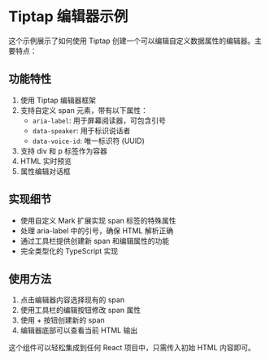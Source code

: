 # Tiptap 编辑器示例

这个示例展示了如何使用 Tiptap 创建一个可以编辑自定义数据属性的编辑器。主要特点：

## 功能特性

1. 使用 Tiptap 编辑器框架
2. 支持自定义 span 元素，带有以下属性：
   - `aria-label`: 用于屏幕阅读器，可包含引号
   - `data-speaker`: 用于标识说话者
   - `data-voice-id`: 唯一标识符 (UUID)
3. 支持 div 和 p 标签作为容器
4. HTML 实时预览
5. 属性编辑对话框

## 实现细节

- 使用自定义 Mark 扩展实现 span 标签的特殊属性
- 处理 aria-label 中的引号，确保 HTML 解析正确
- 通过工具栏提供创建新 span 和编辑属性的功能
- 完全类型化的 TypeScript 实现

## 使用方法

1. 点击编辑器内容选择现有的 span
2. 使用工具栏的编辑按钮修改 span 属性
3. 使用 + 按钮创建新的 span
4. 编辑器底部可以查看当前 HTML 输出

这个组件可以轻松集成到任何 React 项目中，只需传入初始 HTML 内容即可。

